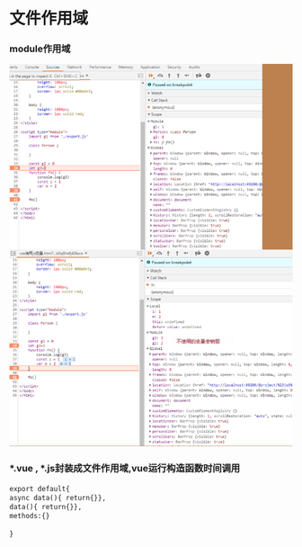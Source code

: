 # 文件作用域

### module作用域

![image-20191109224238672](img/image-20191109224238672.png)





### *.vue ,  *.js封装成文件作用域,vue运行构造函数时间调用

```
export default{
async data(){ return{}},
data(){ return{}},
methods:{}

}
```



